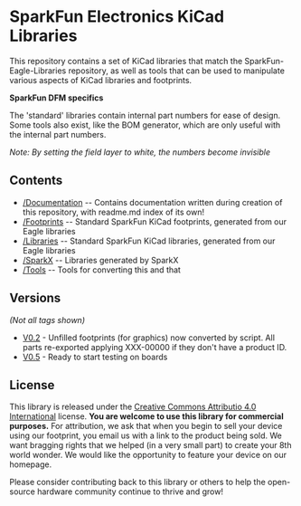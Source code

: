 SparkFun Electronics KiCad Libraries
====================================

This repository contains a set of KiCad libraries that match the SparkFun-Eagle-Libraries repository, as well as tools that can be used to manipulate various aspects of KiCad libraries and footprints.

**SparkFun DFM specifics**

The 'standard' libraries contain internal part numbers for ease of design. Some tools also exist, like the BOM generator, which are only useful with the internal part numbers.

*Note: By setting the field layer to white, the numbers become invisible*

Contents
-------------------

* [/Documentation](https://github.com/sparkfun/SparkFun-KiCad-Libraries/tree/master/Documentation) -- Contains documentation written during creation of this repository, with readme.md index of its own!
* [/Footprints](https://github.com/sparkfun/SparkFun-KiCad-Libraries/tree/master/Footprints) -- Standard SparkFun KiCad footprints, generated from our Eagle libraries
* [/Libraries](https://github.com/sparkfun/SparkFun-KiCad-Libraries/tree/master/Libraries) -- Standard SparkFun KiCad libraries, generated from our Eagle libraries
* [/SparkX](https://github.com/sparkfun/SparkFun-KiCad-Libraries/tree/master/SparkX) -- Libraries generated by SparkX
* [/Tools](https://github.com/sparkfun/SparkFun-KiCad-Libraries/tree/master/Tools) -- Tools for converting this and that


Versions
-------------------
*(Not all tags shown)*

* [V0.2](https://github.com/sparkfun/SparkFun-KiCad-Libraries/tree/V_0.2) - Unfilled footprints (for graphics) now converted by script.  All parts re-exported applying XXX-00000 if they don't have a product ID.
* [V0.5](https://github.com/sparkfun/SparkFun-KiCad-Libraries/tree/V_0.5) - Ready to start testing on boards

License
-------------------

This library is released under the [Creative Commons Attributio 4.0 International](https://creativecommons.org/licenses/by/4.0/) license. 
**You are welcome to use this library for commercial purposes.**
For attribution, we ask that when you begin to sell your device using our footprint, you email us with a link to the product being sold. 
We want bragging rights that we helped (in a very small part) to create your 8th world wonder. 
We would like the opportunity to feature your device on our homepage.

Please consider contributing back to this library or others to help the open-source hardware community continue to thrive and grow! 
